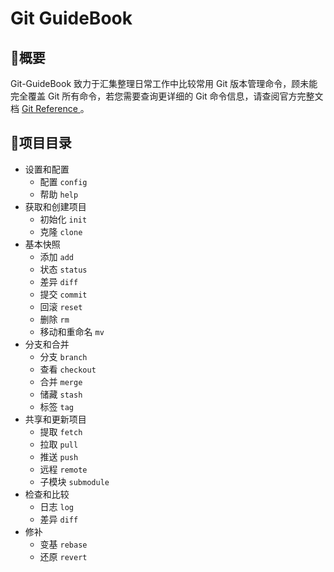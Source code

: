 # Git GuideBook

## :speech_balloon:概要

Git-GuideBook 致力于汇集整理日常工作中比较常用 Git 版本管理命令，顾未能完全覆盖 Git 所有命令，若您需要查询更详细的 Git 命令信息，请查阅官方完整文档 [Git Reference ](https://git-scm.com/docs) 。

## :bookmark:项目目录

- 设置和配置
  - 配置 `config`
  - 帮助 `help`
- 获取和创建项目
  - 初始化 `init`
  - 克隆 `clone`
- 基本快照
  - 添加 `add`
  - 状态 `status`
  - 差异 `diff`
  - 提交 `commit`
  - 回滚 `reset`
  - 删除 `rm`
  - 移动和重命名 `mv`
- 分支和合并
  - 分支 `branch`
  - 查看 `checkout` 
  - 合并 `merge`
  - 储藏 `stash`
  - 标签 `tag`
- 共享和更新项目
  - 提取 `fetch`
  - 拉取 `pull`
  - 推送 `push`
  - 远程 `remote`
  - 子模块 `submodule`
- 检查和比较
  - 日志 `log`
  - 差异 `diff`
- 修补
  - 变基 `rebase`
  - 还原 `revert`